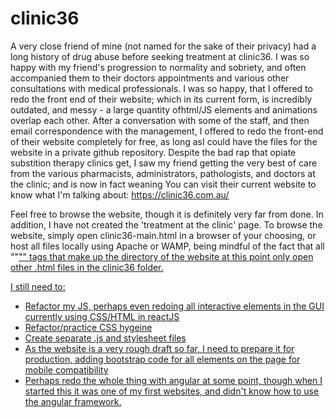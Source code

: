 # clinic36
A very close friend of mine (not named for the sake of their privacy) had a long history of drug abuse before seeking treatment at clinic36. I was so happy with my friend's progression to normality and sobriety, and often accompanied them to their doctors appointments and various other consultations with medical professionals. I was so happy, that I offered to redo the front end of their website; which in its current form, is incredibly outdated, and messy - a large quantity ofhtml/JS elements and animations overlap each other. After a conversation with some of the staff, and then email correspondence with the management, I offered to redo the front-end of their website completely for free, as long asI could have the files for the website in a private github repository. Despite the bad rap that opiate substition therapy clinics get, I saw my friend getting the very best of care from the various pharmacists, administrators, pathologists, and doctors at the clinic; and is now in fact weaning  You can visit their current website to know what I'm talking about:
https://clinic36.com.au/

Feel free to browse the website, though it is definitely very far from done. In addition, I have not created the 'treatment at the clinic' page. To browse the website, simply open clinic36-main.html in a browser of your choosing, or host all files locally using Apache or WAMP, being mindful of the fact that all ""<a href="xyz">"" tags that make up the directory of the website at this point only open other .html files in the clinic36 folder. 

I still need to:
- Refactor my JS, perhaps even redoing all interactive elements in the GUI currently using CSS/HTML in reactJS
- Refactor/practice CSS hygeine 
- Create separate .js and stylesheet files
- As the website is a very rough draft so far, I need to prepare it for production, adding bootstrap code for all elements on the page for mobile compatibility
- Perhaps redo the whole thing with angular at some point, though when I started this it was one of my first websites, and didn't know how to use the angular framework. 

 
